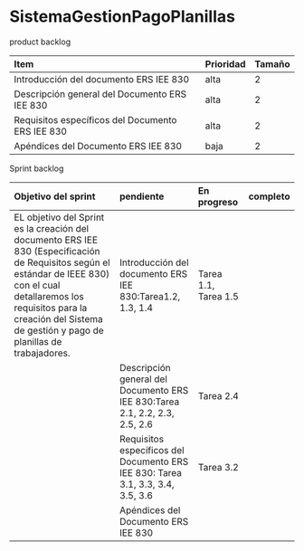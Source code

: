 # SistemaGestionPagoPlanillas
product backlog

| Item | Prioridad| Tamaño |
|  :---         |      :---      |          :---  |
| Introducción del documento ERS IEE 830     | alta     | 2    |
| Descripción general del Documento ERS IEE 830   | alta     | 2    |
|Requisitos específicos del Documento ERS IEE 830  | alta     | 2    |
|Apéndices del Documento ERS IEE 830  | baja    | 2    |


Sprint backlog

| Objetivo del sprint | pendiente|En progreso |completo|
|  :---         |      :---       |   :---  | :--- |
|EL objetivo del Sprint es la creación del documento ERS IEE 830 (Especificación de Requisitos según el estándar de IEEE 830) con el cual detallaremos los requisitos para la creación del Sistema de gestión y pago de planillas de trabajadores.|Introducción del documento ERS IEE 830:Tarea1.2, 1.3, 1.4|Tarea 1.1, Tarea 1.5||
||Descripción general del Documento ERS IEE 830:Tarea 2.1, 2.2, 2.3, 2.5, 2.6|Tarea 2.4| | |Tarea 2.5|
||Requisitos específicos del Documento ERS IEE 830: Tarea 3.1, 3.3, 3.4, 3.5, 3.6|Tarea 3.2||
||Apéndices del Documento ERS IEE 830 |||

